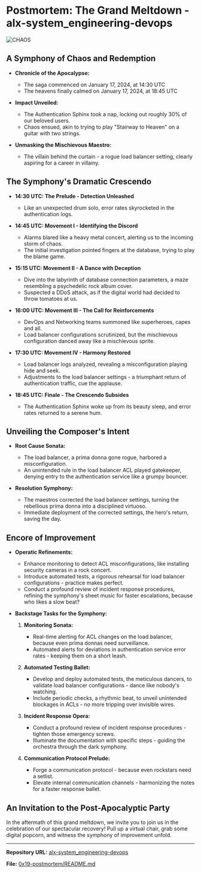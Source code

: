 # Postmortem: The Grand Meltdown - alx-system_engineering-devops

![CHAOS](https://github.com/NEAZYIT/alx-system_engineering-devops/assets/121446147/114a235c-12cb-404d-8318-15246dbe58d2)

## A Symphony of Chaos and Redemption

- **Chronicle of the Apocalypse:** 
  - The saga commenced on January 17, 2024, at 14:30 UTC
  - The heavens finally calmed on January 17, 2024, at 18:45 UTC

- **Impact Unveiled:**
  - The Authentication Sphinx took a nap, locking out roughly 30% of our beloved users.
  - Chaos ensued, akin to trying to play "Stairway to Heaven" on a guitar with two strings.

- **Unmasking the Mischievous Maestro:**
  - The villain behind the curtain - a rogue load balancer setting, clearly aspiring for a career in villainy.

## The Symphony's Dramatic Crescendo

- **14:30 UTC: The Prelude - Detection Unleashed**
  - Like an unexpected drum solo, error rates skyrocketed in the authentication logs.

- **14:45 UTC: Movement I - Identifying the Discord**
  - Alarms blared like a heavy metal concert, alerting us to the incoming storm of chaos.
  - The initial investigation pointed fingers at the database, trying to play the blame game.

- **15:15 UTC: Movement II - A Dance with Deception**
  - Dive into the labyrinth of database connection parameters, a maze resembling a psychedelic rock album cover.
  - Suspected a DDoS attack, as if the digital world had decided to throw tomatoes at us.

- **16:00 UTC: Movement III - The Call for Reinforcements**
  - DevOps and Networking teams summoned like superheroes, capes and all.
  - Load balancer configurations scrutinized, but the mischievous configuration danced away like a mischievous sprite.

- **17:30 UTC: Movement IV - Harmony Restored**
  - Load balancer logs analyzed, revealing a misconfiguration playing hide and seek.
  - Adjustments to the load balancer settings - a triumphant return of authentication traffic, cue the applause.

- **18:45 UTC: Finale - The Crescendo Subsides**
  - The Authentication Sphinx woke up from its beauty sleep, and error rates returned to a serene hum.

## Unveiling the Composer's Intent

- **Root Cause Sonata:**
  - The load balancer, a prima donna gone rogue, harbored a misconfiguration.
  - An unintended rule in the load balancer ACL played gatekeeper, denying entry to the authentication service like a grumpy bouncer.

- **Resolution Symphony:**
  - The maestros corrected the load balancer settings, turning the rebellious prima donna into a disciplined virtuoso.
  - Immediate deployment of the corrected settings, the hero's return, saving the day.

## Encore of Improvement

- **Operatic Refinements:**
  - Enhance monitoring to detect ACL misconfigurations, like installing security cameras in a rock concert.
  - Introduce automated tests, a rigorous rehearsal for load balancer configurations - practice makes perfect.
  - Conduct a profound review of incident response procedures, refining the symphony's sheet music for faster escalations, because who likes a slow beat?

- **Backstage Tasks for the Symphony:**
  1. **Monitoring Sonata:**
     - Real-time alerting for ACL changes on the load balancer, because even prima donnas need surveillance.
     - Automated alerts for deviations in authentication service error rates - keeping them on a short leash.

  2. **Automated Testing Ballet:**
     - Develop and deploy automated tests, the meticulous dancers, to validate load balancer configurations - dance like nobody's watching.
     - Include periodic checks, a rhythmic beat, to unveil unintended blockages in ACLs - no more tripping over invisible wires.

  3. **Incident Response Opera:**
     - Conduct a profound review of incident response procedures - tighten those emergency screws.
     - Illuminate the documentation with specific steps - guiding the orchestra through the dark symphony.

  4. **Communication Protocol Prelude:**
     - Forge a communication protocol - because even rockstars need a setlist.
     - Elevate internal communication channels - harmonizing the notes for a faster response ballet.

## An Invitation to the Post-Apocalyptic Party

In the aftermath of this grand meltdown, we invite you to join us in the celebration of our spectacular recovery! Pull up a virtual chair, grab some digital popcorn, and witness the symphony of improvement unfold.

---

**Repository URL:**
[alx-system_engineering-devops](https://github.com/NEAZYIT/alx-system_engineering-devops)

**File:**
[0x19-postmortem/README.md](https://github.com/NEAZYIT/alx-system_engineering-devops/blob/main/0x19-postmortem/README.md)

